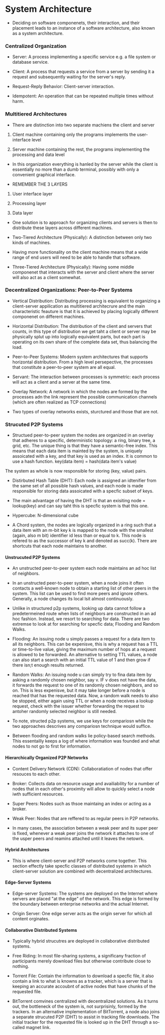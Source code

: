 # System Architecture

* Deciding on software componenets, their interaction, and their placement leads to an instance of a software architecture, also known as a system architecture. 

### Centralized Organization

* Server: A process implementing a specific service e.g. a file system or database service.

* Client: A process that requests a service from a server by sending it a request and subsequently waiting for the server's reply. 

* Request-Reply Behavior: Client-server interaction.

* Idempotent: An operation that can be repeated multiple times without harm. 

### Multitiered Architectures

* There are distinction into two separate machiens the client and server

1. Client machine containing only the programs implements the user-interface level 

2. Server machine containing the rest, the programs implementing the processing and data level

* In this organization everything is hanled by the server while the client is essentially no more than a dumb terminal, possibly with only a convenient graphical interface. 

* REMEMBER THE 3 LAYERS

1. User interface layer 

2. Processing layer 

3. Data layer

* One solution is to approach for organizing clients and servers is then to distribute these layers across different machines. 

* Two-Tiered Architecture (Physically): A distinction between only two kinds of machines. 

* Having more functionality on the client machine means that a wide range of end users will need to be able to handle that software. 

* Three-Tiered Architecture (Physically): Having some middle componenet that interacts with the server and client where the server will also act as a client somewhat. 

### Decentralized Organizations: Peer-to-Peer Systems

* Vertical Distribution: Distributing processing is equivalent to organizing a client-server appilication as multitiered architecrure and the main characteristic feauture is that it is achieved by placing logically different componenet on different machines. 

* Horizontal Distribution: The distribution of the client and servers that counts, in this type of distribution we get taht a client or server may be physically splut up into logically equivalent parts, but each part is operating on its own share of the complete data set, thus balancing the load. 

* Peer-to-Peer Systems: Modern system architectures that supports horizontal distribution. From a high level persepective, the processes that constitute a peer-to-peer system are all equal. 

* Servant: The interaction between processes is symmetric: each process will act as a client and a server at the same time. 

* Overlay Network: A network in which the nodes are formed by the processes adn the link represent the possible communication channels (which are often realized as TCP connections)

* Two types of overlay networks exists, sturctured and those that are not. 

### Strucuted P2P Systems

* Structued peer-to-peer system the nodes are organized in an overlay that adheres to a specific, deterministic topology: a ring, binary tree, a grid, etc. The unique thing is that they have a semantic-free index. This means that each data item is mainted by the system, is uniquely assoicated with a key, and that key is used as an index. It is common to use a hash function. 
key(data item) = hash(data item's value)

The system as whole is now responsible for storing (key, value) pairs.

* Distirbuted Hash Table (DHT): Each node is assigned an idtenifier from the same set of all possible hash values, and each node is made responsible for storing data assoicated with a specfic subset of keys. 

* The main advantage of having the DHT is that an exisiting node = lookup(key) and can say taht this is specfic system is that this one. 

* Hypercube: N-dimensional cube

* A Chord system, the nodes are logically organized in a ring such that a data item with an m-bit key k is mapped to the node with the smallest (again, also m bit) identifier id less than or equal to k. This node is refered to as the successor of key k and denoted as succ(k). There are shortcuts that each node maintains to another. 

#### Unstrucuted P2P Systems

* An unstructed peer-to-peer system each node maintains an ad hoc list of neighbors.

* In an unstructed peer-to-peer system, when a node joins it often contacts a well-known node to obtain a starting list of other peers in the system. This list can be used to find more peers and ignore others. Generally, a node changes its local lsit almost continuously. 

* Unlike in structured p2p systems, looking up data cannot follow a predetermeined route when lists of neighbors are constructed in an ad hoc fashion. Instead, we resort to searching for data. There are two extremse to look at for searching for specfic data; Flooding and Random Walks.

* Flooding: An issuing node u simply passes a request for a data item to all its neighbors. This can be expenisve, this is why a request has a TTL or time-to-live value, giving the maximum number of hops at a request is allowed to be forwarded. An alternative to setting TTL values, a node can also start a search with an initial TTL value of 1 and then grow if there isn;t enough results returned.

* Random Walks: An issuing node u can simply try to fina data item by asking a randomly chosen neighbor, say v. IF v does not have the data, it forwards the request to one of its randomly chosen neighbors, and so on. This is less expenisve, but it may take longer before a node is reached that has the requested data. Now, a random walk needs to also be stopped, either again using TTL or when a node receives a lookup request, check with the issuer whether forwarding the request to antoher randomly selected neighbor is still needed. 

* To note, structed p2p systems, we use keys for compariosn while the two approaches descrives any compariosn technique would suffice. 

* Between flooding and random walks lie policy-based search methods. This essentailly keeps a log of where information was founded and what nodes to not go to first for information. 

#### Hierarchically Organized P2P Networks 

* Content Delivery Network (CDN): Collaboratiation of nodes that offer resouces to each other.

* Broker: Collects data on resource usage and availiability for a number of nodes that in each other's proximity will allow to quickly select a node iwth sufficient resources. 

* Super Peers: Nodes such as thsoe maintaing an index or acting as a broker. 

* Weak Peer: Nodes that are reffered to as regular peers in P2P networks. 

* In many cases, the association between a weak peer and its super peer is fixed, whenever a weak peer joins the network it attaches to one of the usper peers and reamins attached until it leaves the netowrk. 

#### Hybrid Architectures

* This is where client-server and P2P networks come together. This section effectly take specfic classes of distributed systems in which client-server solution are combined with decentralized architectures. 

#### Edge-Server Systems 

* Edge-server Systems: The systems are deployed on the Internet where servers are placed "at the edge" of the network. This edge is formed by the boundary between enterprise networks and the actual Internet. 

* Origin Server: One edge server acts as the origin server for which all content orginates. 

#### Collaborative Distributed Systems

* Typically hybrid strucutres are deployed in collaborative distributed systems. 

* Free Riding: In most file-sharing systems, a significany fraction of participants merely download files but otherwise contribute close to nothing. 

* Torrent File: Contain the information to download a specfic file, it also contain a link to what is knowns as a tracker, which is a server that is keeping an accurate accoubnt of active nodes that have chunks of the requested file. 
 
* BitTorrent comvines centralized with decentralized solutions. As it turns out, the bottleneck of the system is, not surprisinly, formed by the trackers. In an alternative implementation of BitTorrent, a node also joins a separate strucuted P2P (DHT) to assist in tracking file downloads. The initial tracker for the requested file is looked up in the DHT through a so-called magnet link. 


